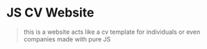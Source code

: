 # JS CV Website
> this is a website acts like a cv template for individuals or even companies made with pure JS
